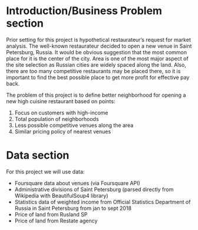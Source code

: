 # Introduction/Business Problem section

Prior setting for this project is hypothetical restaurateur’s request for market analysis. The well-known restaurateur decided to open a new venue in Saint Petersburg, Russia. It would be obvious suggestion that the most common place for it is the center of the city. Area is one of the most major aspect of the site selection as Russian cities are widely spaced along the land. Also, there are too many competitive restaurants may be placed there, so it is important to find the best possible place to get more profit for effective pay back.

The problem of this project is to define better neighborhood for opening a new high cuisine restaurant based on points:
1.	Focus on customers with high-income
2.	Total population of neighborhoods
3.	Less possible competitive venues along the area
4.	Similar pricing policy of nearest venues


# Data section

For this project we will use data:
-	Foursquare data about venues (via Foursquare API)
-	Administrative divisions of Saint Petersburg (parsed directly from Wikipedia with BeautifulSoup4 library)
-	Statistics data of weighted income from Official Statistics Department of Russia in Saint Petersburg from jan to sept 2018
-	Price of land from Rusland SP
-	Price of land from Restate agency
